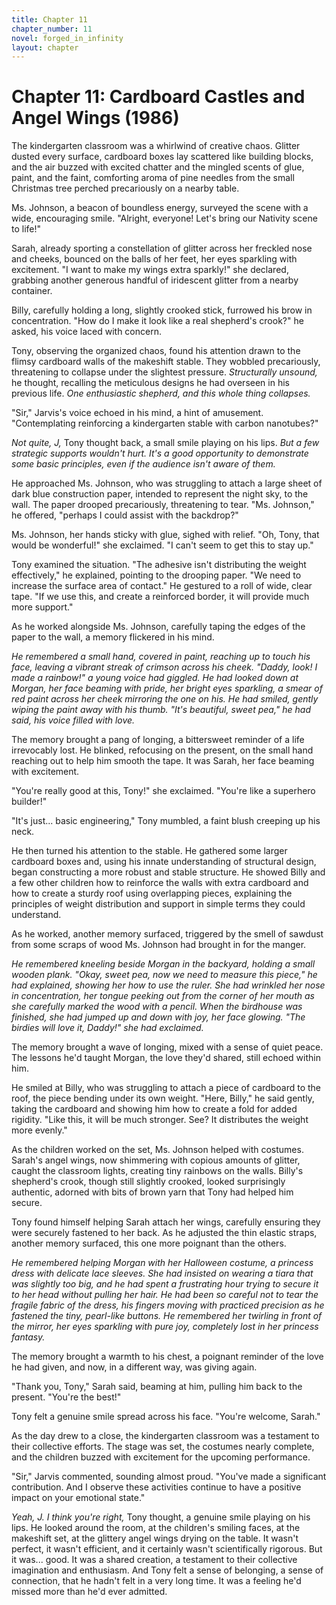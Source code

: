 ```yaml
---
title: Chapter 11
chapter_number: 11
novel: forged_in_infinity
layout: chapter
---
```


# **Chapter 11: Cardboard Castles and Angel Wings (1986)**

The kindergarten classroom was a whirlwind of creative chaos. Glitter
dusted every surface, cardboard boxes lay scattered like building
blocks, and the air buzzed with excited chatter and the mingled scents
of glue, paint, and the faint, comforting aroma of pine needles from the
small Christmas tree perched precariously on a nearby table.

Ms. Johnson, a beacon of boundless energy, surveyed the scene with a
wide, encouraging smile. "Alright, everyone! Let's bring our Nativity
scene to life!"

Sarah, already sporting a constellation of glitter across her freckled
nose and cheeks, bounced on the balls of her feet, her eyes sparkling
with excitement. "I want to make my wings extra sparkly!" she declared,
grabbing another generous handful of iridescent glitter from a nearby
container.

Billy, carefully holding a long, slightly crooked stick, furrowed his
brow in concentration. "How do I make it look like a real shepherd's
crook?" he asked, his voice laced with concern.

Tony, observing the organized chaos, found his attention drawn to the
flimsy cardboard walls of the makeshift stable. They wobbled
precariously, threatening to collapse under the slightest pressure.
*Structurally unsound,* he thought, recalling the meticulous designs he
had overseen in his previous life. *One enthusiastic shepherd, and this
whole thing collapses.*

"Sir," Jarvis's voice echoed in his mind, a hint of amusement.
"Contemplating reinforcing a kindergarten stable with carbon nanotubes?"

*Not quite, J,* Tony thought back, a small smile playing on his lips.
*But a few strategic supports wouldn't hurt. It's a good opportunity to
demonstrate some basic principles, even if the audience isn't aware of
them.*

He approached Ms. Johnson, who was struggling to attach a large sheet of
dark blue construction paper, intended to represent the night sky, to
the wall. The paper drooped precariously, threatening to tear. "Ms.
Johnson," he offered, "perhaps I could assist with the backdrop?"

Ms. Johnson, her hands sticky with glue, sighed with relief. "Oh, Tony,
that would be wonderful!" she exclaimed. "I can't seem to get this to
stay up."

Tony examined the situation. "The adhesive isn't distributing the weight
effectively," he explained, pointing to the drooping paper. "We need to
increase the surface area of contact." He gestured to a roll of wide,
clear tape. "If we use this, and create a reinforced border, it will
provide much more support."

As he worked alongside Ms. Johnson, carefully taping the edges of the
paper to the wall, a memory flickered in his mind.

*He remembered a small hand, covered in paint, reaching up to touch his
face, leaving a vibrant streak of crimson across his cheek. "Daddy,
look! I made a rainbow!" a young voice had giggled. He had looked down
at Morgan, her face beaming with pride, her bright eyes sparkling, a
smear of red paint across her cheek mirroring the one on his. He had
smiled, gently wiping the paint away with his thumb. "It's beautiful,
sweet pea," he had said, his voice filled with love.*

The memory brought a pang of longing, a bittersweet reminder of a life
irrevocably lost. He blinked, refocusing on the present, on the small
hand reaching out to help him smooth the tape. It was Sarah, her face
beaming with excitement.

"You're really good at this, Tony!" she exclaimed. "You're like a
superhero builder!"

"It's just... basic engineering," Tony mumbled, a faint blush creeping
up his neck.

He then turned his attention to the stable. He gathered some larger
cardboard boxes and, using his innate understanding of structural
design, began constructing a more robust and stable structure. He showed
Billy and a few other children how to reinforce the walls with extra
cardboard and how to create a sturdy roof using overlapping pieces,
explaining the principles of weight distribution and support in simple
terms they could understand.

As he worked, another memory surfaced, triggered by the smell of sawdust
from some scraps of wood Ms. Johnson had brought in for the manger.

*He remembered kneeling beside Morgan in the backyard, holding a small
wooden plank. "Okay, sweet pea, now we need to measure this piece," he
had explained, showing her how to use the ruler. She had wrinkled her
nose in concentration, her tongue peeking out from the corner of her
mouth as she carefully marked the wood with a pencil. When the birdhouse
was finished, she had jumped up and down with joy, her face glowing.
\"The birdies will love it, Daddy!\" she had exclaimed.*

The memory brought a wave of longing, mixed with a sense of quiet peace.
The lessons he'd taught Morgan, the love they'd shared, still echoed
within him.

He smiled at Billy, who was struggling to attach a piece of cardboard to
the roof, the piece bending under its own weight. "Here, Billy," he said
gently, taking the cardboard and showing him how to create a fold for
added rigidity. "Like this, it will be much stronger. See? It
distributes the weight more evenly."

As the children worked on the set, Ms. Johnson helped with costumes.
Sarah's angel wings, now shimmering with copious amounts of glitter,
caught the classroom lights, creating tiny rainbows on the walls.
Billy's shepherd's crook, though still slightly crooked, looked
surprisingly authentic, adorned with bits of brown yarn that Tony had
helped him secure.

Tony found himself helping Sarah attach her wings, carefully ensuring
they were securely fastened to her back. As he adjusted the thin elastic
straps, another memory surfaced, this one more poignant than the others.

*He remembered helping Morgan with her Halloween costume, a princess
dress with delicate lace sleeves. She had insisted on wearing a tiara
that was slightly too big, and he had spent a frustrating hour trying to
secure it to her head without pulling her hair. He had been so careful
not to tear the fragile fabric of the dress, his fingers moving with
practiced precision as he fastened the tiny, pearl-like buttons. He
remembered her twirling in front of the mirror, her eyes sparkling with
pure joy, completely lost in her princess fantasy.*

The memory brought a warmth to his chest, a poignant reminder of the
love he had given, and now, in a different way, was giving again.

"Thank you, Tony," Sarah said, beaming at him, pulling him back to the
present. "You're the best!"

Tony felt a genuine smile spread across his face. "You're welcome,
Sarah."

As the day drew to a close, the kindergarten classroom was a testament
to their collective efforts. The stage was set, the costumes nearly
complete, and the children buzzed with excitement for the upcoming
performance.

"Sir," Jarvis commented, sounding almost proud. "You've made a
significant contribution. And I observe these activities continue to
have a positive impact on your emotional state."

*Yeah, J. I think you're right,* Tony thought, a genuine smile playing
on his lips. He looked around the room, at the children's smiling faces,
at the makeshift set, at the glittery angel wings drying on the table.
It wasn't perfect, it wasn't efficient, and it certainly wasn't
scientifically rigorous. But it was... good. It was a shared creation, a
testament to their collective imagination and enthusiasm. And Tony felt
a sense of belonging, a sense of connection, that he hadn't felt in a
very long time. It was a feeling he'd missed more than he'd ever
admitted.
